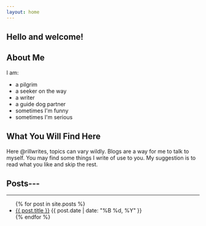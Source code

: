 ```yaml
---
layout: home
---
```


## Hello and welcome!

## About Me

I am:

* a pilgrim
* a seeker on the way
* a writer
* a guide dog partner
* sometimes I'm funny
* sometimes I'm serious

## What You Will Find Here

Here @rillwrites, topics can vary wildly. Blogs are a way for me to talk to myself. You may find some things I write of use to you. My suggestion is to read what you like and skip the rest.

## Posts---
---

<ul>
  {% for post in site.posts  %}
    <li>
      <a href="{{ post.url }}">{{ post.title }}</a>
      <span class="post-date">{{ post.date | date: "%B %d, %Y" }}</span>
    </li>
  {% endfor %}
</ul>

